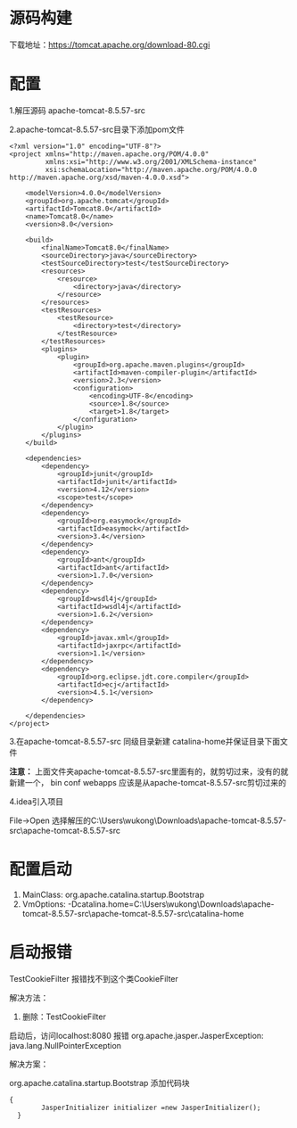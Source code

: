 # 源码构建

下载地址：https://tomcat.apache.org/download-80.cgi

# 配置

1.解压源码 apache-tomcat-8.5.57-src

2.apache-tomcat-8.5.57-src目录下添加pom文件

```
<?xml version="1.0" encoding="UTF-8"?>
<project xmlns="http://maven.apache.org/POM/4.0.0"
         xmlns:xsi="http://www.w3.org/2001/XMLSchema-instance"
         xsi:schemaLocation="http://maven.apache.org/POM/4.0.0 http://maven.apache.org/xsd/maven-4.0.0.xsd">

    <modelVersion>4.0.0</modelVersion>
    <groupId>org.apache.tomcat</groupId>
    <artifactId>Tomcat8.0</artifactId>
    <name>Tomcat8.0</name>
    <version>8.0</version>

    <build>
        <finalName>Tomcat8.0</finalName>
        <sourceDirectory>java</sourceDirectory>
        <testSourceDirectory>test</testSourceDirectory>
        <resources>
            <resource>
                <directory>java</directory>
            </resource>
        </resources>
        <testResources>
            <testResource>
                <directory>test</directory>
            </testResource>
        </testResources>
        <plugins>
            <plugin>
                <groupId>org.apache.maven.plugins</groupId>
                <artifactId>maven-compiler-plugin</artifactId>
                <version>2.3</version>
                <configuration>
                    <encoding>UTF-8</encoding>
                    <source>1.8</source>
                    <target>1.8</target>
                </configuration>
            </plugin>
        </plugins>
    </build>

    <dependencies>
        <dependency>
            <groupId>junit</groupId>
            <artifactId>junit</artifactId>
            <version>4.12</version>
            <scope>test</scope>
        </dependency>
        <dependency>
            <groupId>org.easymock</groupId>
            <artifactId>easymock</artifactId>
            <version>3.4</version>
        </dependency>
        <dependency>
            <groupId>ant</groupId>
            <artifactId>ant</artifactId>
            <version>1.7.0</version>
        </dependency>
        <dependency>
            <groupId>wsdl4j</groupId>
            <artifactId>wsdl4j</artifactId>
            <version>1.6.2</version>
        </dependency>
        <dependency>
            <groupId>javax.xml</groupId>
            <artifactId>jaxrpc</artifactId>
            <version>1.1</version>
        </dependency>
        <dependency>
            <groupId>org.eclipse.jdt.core.compiler</groupId>
            <artifactId>ecj</artifactId>
            <version>4.5.1</version>
        </dependency>

    </dependencies>
</project>
```

3.在apache-tomcat-8.5.57-src 同级目录新建 catalina-home并保证目录下面文件



**注意：** 上面文件夹apache-tomcat-8.5.57-src里面有的，就剪切过来，没有的就新建一个， bin conf webapps 应该是从apache-tomcat-8.5.57-src剪切过来的

4.idea引入项目

File->Open 选择解压的C:\Users\wukong\Downloads\apache-tomcat-8.5.57-src\apache-tomcat-8.5.57-src



# **配置启动**

1. MainClass: org.apache.catalina.startup.Bootstrap
2. VmOptions: -Dcatalina.home=C:\Users\wukong\Downloads\apache-tomcat-8.5.57-src\apache-tomcat-8.5.57-src\catalina-home

# **启动报错**

TestCookieFilter 报错找不到这个类CookieFilter

解决方法：

1. 删除：TestCookieFilter



启动后，访问localhost:8080 报错 org.apache.jasper.JasperException: java.lang.NullPointerException

解决方案：

org.apache.catalina.startup.Bootstrap 添加代码块

```
{
        JasperInitializer initializer =new JasperInitializer();
  }
```

